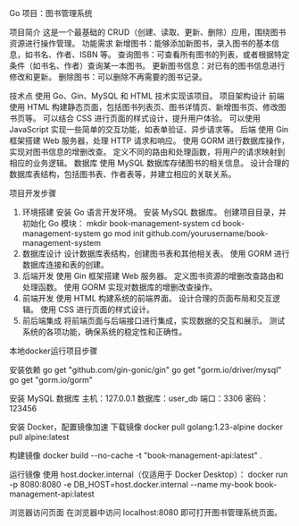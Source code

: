 Go 项目：图书管理系统

项目简介
这是一个最基础的 CRUD（创建、读取、更新、删除）应用，围绕图书资源进行操作管理。
功能需求
新增图书：能够添加新图书，录入图书的基本信息，如书名、作者、ISBN 等。
查询图书：可查看所有图书的列表，或者根据特定条件（如书名、作者）查询某一本图书。
更新图书信息：对已有的图书信息进行修改和更新。
删除图书：可以删除不再需要的图书记录。

技术点
使用 Go、Gin、MySQL 和 HTML 技术实现该项目。
项目架构设计
前端
使用 HTML 构建静态页面，包括图书列表页、图书详情页、新增图书页、修改图书页等。
可以结合 CSS 进行页面的样式设计，提升用户体验。
可以使用 JavaScript 实现一些简单的交互功能，如表单验证、异步请求等。
后端
使用 Gin 框架搭建 Web 服务器，处理 HTTP 请求和响应。
使用 GORM 进行数据库操作，实现对图书信息的增删改查。
定义不同的路由和处理函数，将用户的请求映射到相应的业务逻辑。
数据库
使用 MySQL 数据库存储图书的相关信息。
设计合理的数据库表结构，包括图书表、作者表等，并建立相应的关联关系。

项目开发步骤
1. 环境搭建
安装 Go 语言开发环境。
安装 MySQL 数据库。
创建项目目录，并初始化 Go 模块：
mkdir book-management-system
cd book-management-system
go mod init github.com/yourusername/book-management-system
2. 数据库设计
设计数据库表结构，创建图书表和其他相关表。
使用 GORM 进行数据库连接和表的创建。
3. 后端开发
使用 Gin 框架搭建 Web 服务器。
定义图书资源的增删改查路由和处理函数。
使用 GORM 实现对数据库的增删改查操作。
4. 前端开发
使用 HTML 构建系统的前端界面。
设计合理的页面布局和交互逻辑。
使用 CSS 进行页面的样式设计。
5. 前后端集成
将前端页面与后端接口进行集成，实现数据的交互和展示。
测试系统的各项功能，确保系统的稳定性和正确性。


本地docker运行项目步骤

安装依赖
go get "github.com/gin-gonic/gin"
go get "gorm.io/driver/mysql"
go get "gorm.io/gorm"

安装 MySQL 数据库
主机：127.0.0.1
数据库：user_db
端口：3306
密码：123456

安装 Docker，配置镜像加速
下载镜像
docker pull golang:1.23-alpine
docker pull alpine:latest

构建镜像
docker build --no-cache -t "book-management-api:latest" .

运行镜像
使用 host.docker.internal（仅适用于 Docker Desktop）：
docker run -p 8080:8080 -e DB_HOST=host.docker.internal --name my-book book-management-api:latest

浏览器访问页面
在浏览器中访问 localhost:8080 即可打开图书管理系统页面。
